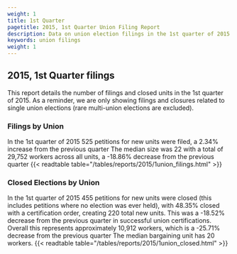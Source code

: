 ```yaml
---
weight: 1
title: 1st Quarter
pagetitle: 2015, 1st Quarter Union Filing Report
description: Data on union election filings in the 1st quarter of 2015
keywords: union filings
weight: 1
---
```


## 2015, 1st Quarter filings

This report details the number of filings and closed units in the 1st quarter of 2015. As a reminder, we are only showing filings and closures related to single union elections (rare multi-union elections are excluded).

### Filings by Union
In the 1st quarter of 2015 525 petitions for new units were filed, a 2.34% increase from the previous quarter The median size was 22 with a total of 29,752 workers across all units, a -18.86% decrease from the previous quarter
{{< readtable table="/tables/reports/2015/1union_filings.html" >}}

### Closed Elections by Union
In the 1st quarter of 2015 455 petitions for new units were closed (this includes petitions where no election was ever held), with 48.35% closed with a certification order, creating 220 total new units. This was a -18.52% decrease from the previous quarter in successful union certifications. Overall this represents approximately 10,912 workers, which is a -25.71% decrease from the previous quarter The median bargaining unit has 20 workers.
{{< readtable table="/tables/reports/2015/1union_closed.html" >}}
